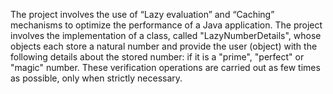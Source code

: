 The project involves the use of “Lazy evaluation” and “Caching” mechanisms to optimize the performance of a Java application. The project involves the implementation of a class, called "LazyNumberDetails", whose objects each store a natural number and provide the user (object) with the following details about the stored number: if it is a "prime", "perfect" or "magic" number. These verification operations are carried out as few times as possible, only when strictly necessary.

